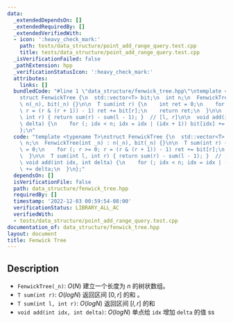 ```yaml
---
data:
  _extendedDependsOn: []
  _extendedRequiredBy: []
  _extendedVerifiedWith:
  - icon: ':heavy_check_mark:'
    path: tests/data_structure/point_add_range_query.test.cpp
    title: tests/data_structure/point_add_range_query.test.cpp
  _isVerificationFailed: false
  _pathExtension: hpp
  _verificationStatusIcon: ':heavy_check_mark:'
  attributes:
    links: []
  bundledCode: "#line 1 \"data_structure/fenwick_tree.hpp\"\ntemplate <typename T>\n\
    struct FenwickTree {\n  std::vector<T> bit;\n  int n;\n  FenwickTree(int _n) :\
    \ n(_n), bit(_n) {}\n\n  T sum(int r) {\n    int ret = 0;\n    for (; r >= 0;\
    \ r = (r & (r + 1)) - 1) ret += bit[r];\n    return ret;\n  }\n\n  T sum(int l,\
    \ int r) { return sum(r) - sum(l - 1); }  // [l, r]\n\n  void add(int idx, int\
    \ delta) {\n    for (; idx < n; idx = idx | (idx + 1)) bit[idx] += delta;\n  }\n\
    };\n"
  code: "template <typename T>\nstruct FenwickTree {\n  std::vector<T> bit;\n  int\
    \ n;\n  FenwickTree(int _n) : n(_n), bit(_n) {}\n\n  T sum(int r) {\n    int ret\
    \ = 0;\n    for (; r >= 0; r = (r & (r + 1)) - 1) ret += bit[r];\n    return ret;\n\
    \  }\n\n  T sum(int l, int r) { return sum(r) - sum(l - 1); }  // [l, r]\n\n \
    \ void add(int idx, int delta) {\n    for (; idx < n; idx = idx | (idx + 1)) bit[idx]\
    \ += delta;\n  }\n};"
  dependsOn: []
  isVerificationFile: false
  path: data_structure/fenwick_tree.hpp
  requiredBy: []
  timestamp: '2022-12-03 00:59:54-08:00'
  verificationStatus: LIBRARY_ALL_AC
  verifiedWith:
  - tests/data_structure/point_add_range_query.test.cpp
documentation_of: data_structure/fenwick_tree.hpp
layout: document
title: Fenwick Tree
---
```


## Description

- `FenwickTree(_n)`: $O(N)$ 建立一个长度为 $n$ 的树状数组。
- `T sum(int r)`: $O(logN)$ 返回区间 $[0, r]$ 的和 。
- `T sum(int l, int r)`: $O(logN)$ 返回区间 $[l, r]$ 的和
- `void add(int idx, int delta)`: $O(logN)$ 单点给 `idx` 增加 `delta` 的值 ss
